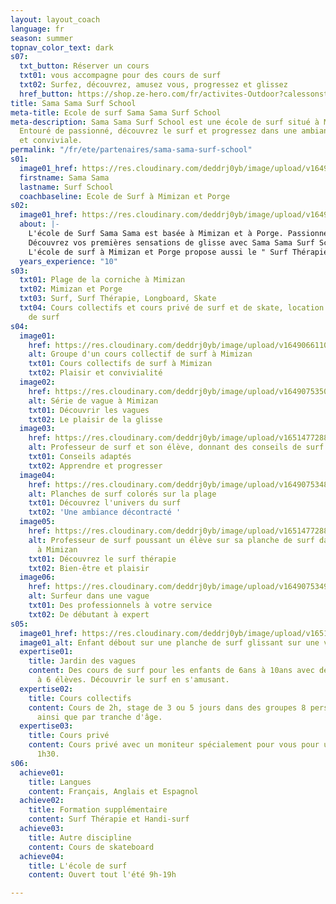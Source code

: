```yaml
---
layout: layout_coach
language: fr
season: summer
topnav_color_text: dark
s07:
  txt_button: Réserver un cours
  txt01: vous accompagne pour des cours de surf
  txt02: Surfez, découvrez, amusez vous, progressez et glissez
  href_button: https://shop.ze-hero.com/fr/activites-Outdoor?calessonstype=all&catypegenderlistsummer=all&calessonsactivitytype=Surf&start-date=
title: Sama Sama Surf School
meta-title: Ecole de surf Sama Sama Surf School
meta-description: Sama Sama Surf School est une école de surf situé à Mimizan et Porge.
  Entouré de passionné, découvrez le surf et progressez dans une ambiance chaleureuse
  et conviviale.
permalink: "/fr/ete/partenaires/sama-sama-surf-school"
s01:
  image01_href: https://res.cloudinary.com/deddrj0yb/image/upload/v1649066104/website/Sama%20Sama/226734982_127748049518132_4391291001134263191_n.jpg
  firstname: Sama Sama
  lastname: Surf School
  coachbaseline: Ecole de Surf à Mimizan et Porge
s02:
  image01_href: https://res.cloudinary.com/deddrj0yb/image/upload/v1649060249/website/Sama%20Sama/sama-logo-proper-v2.png
  about: |-
    L'école de Surf Sama Sama est basée à Mimizan et à Porge. Passionné par le surf et l'océan, Jérémy Huet désire transmettre son savoir, ses compétences et sa passion auprès des élèves afin qu'ils atteignent leurs objectifs. Profitez d'une ambiance décontractée pour apprendre en profitant et en prenant du plaisir. Que vous soyez débutants ou experts, que vous désirez surfer sur des shorts boards ou des longboards, Sama Sama Surf School vous accompagnera. Apprenez à surfer sereinement à Mimizan et à Porge. Avec des spots adaptés à vous, un choix de matériel adapté à vous et aux conditions, des groupes de niveaux ainsi qu'un coaching adapté à chacun, votre moniteur vous fera évoluer dans une ambiance décontractée.
    Découvrez vos premières sensations de glisse avec Sama Sama Surf School. Dès 8ans, vous pourrez profiter des cours de surf. Vous retrouverez des cours collectifs et privés de surf à Mimizan et à Porge.
    L'école de surf à Mimizan et Porge propose aussi le " Surf Thérapie". C’est-à-dire, un cours de surf pour un moment de bien-être et de plénitude. L'environnement dans lequel vous évoluerez ainsi que la sensation de glisse vous permettra de vous sentir revitalisé, apaisé et en forme physique et mentale.
  years_experience: "10"
s03:
  txt01: Plage de la corniche à Mimizan
  txt02: Mimizan et Porge
  txt03: Surf, Surf Thérapie, Longboard, Skate
  txt04: Cours collectifs et cours privé de surf et de skate, location de matériel
    de surf
s04:
  image01:
    href: https://res.cloudinary.com/deddrj0yb/image/upload/v1649066110/website/Sama%20Sama/216173831_123343679958569_6340812869216994865_n.jpg
    alt: Groupe d'un cours collectif de surf à Mimizan
    txt01: Cours collectifs de surf à Mimizan
    txt02: Plaisir et convivialité
  image02:
    href: https://res.cloudinary.com/deddrj0yb/image/upload/v1649075350/website/Sama%20Sama/222560203_126219926337611_385578455993659945_n.jpg
    alt: Série de vague à Mimizan
    txt01: Découvrir les vagues
    txt02: Le plaisir de la glisse
  image03:
    href: https://res.cloudinary.com/deddrj0yb/image/upload/v1651477288/website/Sama%20Sama/cours-de-surf-mimizan.jpg
    alt: Professeur de surf et son élève, donnant des conseils de surf
    txt01: Conseils adaptés
    txt02: Apprendre et progresser
  image04:
    href: https://res.cloudinary.com/deddrj0yb/image/upload/v1649075348/website/Sama%20Sama/225582859_127469259546011_2227751053665328147_n.jpg
    alt: Planches de surf colorés sur la plage
    txt01: Découvrez l'univers du surf
    txt02: 'Une ambiance décontracté '
  image05:
    href: https://res.cloudinary.com/deddrj0yb/image/upload/v1651477288/website/Sama%20Sama/cours-de-surf-therapie.jpg
    alt: Professeur de surf poussant un élève sur sa planche de surf dans une vague
      à Mimizan
    txt01: Découvrez le surf thérapie
    txt02: Bien-être et plaisir
  image06:
    href: https://res.cloudinary.com/deddrj0yb/image/upload/v1649075349/website/Sama%20Sama/196942051_113829647576639_4489220889218013435_n.jpg
    alt: Surfeur dans une vague
    txt01: Des professionnels à votre service
    txt02: De débutant à expert
s05:
  image01_href: https://res.cloudinary.com/deddrj0yb/image/upload/v1651477287/website/Sama%20Sama/surf-enfant-mimizan.jpg
  image01_alt: Enfant débout sur une planche de surf glissant sur une vague
  expertise01:
    title: Jardin des vagues
    content: Des cours de surf pour les enfants de 6ans à 10ans avec des groupes limités
      à 6 élèves. Découvrir le surf en s'amusant.
  expertise02:
    title: Cours collectifs
    content: Cours de 2h, stage de 3 ou 5 jours dans des groupes 8 personnes par niveau
      ainsi que par tranche d'âge.
  expertise03:
    title: Cours privé
    content: Cours privé avec un moniteur spécialement pour vous pour une durée de
      1h30.
s06:
  achieve01:
    title: Langues
    content: Français, Anglais et Espagnol
  achieve02:
    title: Formation supplémentaire
    content: Surf Thérapie et Handi-surf
  achieve03:
    title: Autre discipline
    content: Cours de skateboard
  achieve04:
    title: L'école de surf
    content: Ouvert tout l'été 9h-19h

---
```

